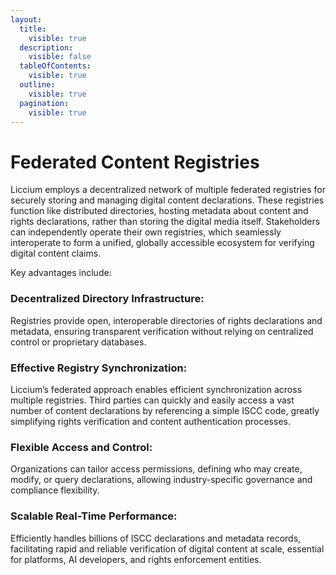 ```yaml
---
layout:
  title:
    visible: true
  description:
    visible: false
  tableOfContents:
    visible: true
  outline:
    visible: true
  pagination:
    visible: true
---
```


# Federated Content Registries

Liccium employs a decentralized network of multiple federated registries for securely storing and managing digital content declarations. These registries function like distributed directories, hosting metadata about content and rights declarations, rather than storing the digital media itself. Stakeholders can independently operate their own registries, which seamlessly interoperate to form a unified, globally accessible ecosystem for verifying digital content claims.

Key advantages include:

### Decentralized Directory Infrastructure:

Registries provide open, interoperable directories of rights declarations and metadata, ensuring transparent verification without relying on centralized control or proprietary databases.

### Effective Registry Synchronization:

Liccium’s federated approach enables efficient synchronization across multiple registries. Third parties can quickly and easily access a vast number of content declarations by referencing a simple ISCC code, greatly simplifying rights verification and content authentication processes.

### Flexible Access and Control:

Organizations can tailor access permissions, defining who may create, modify, or query declarations, allowing industry-specific governance and compliance flexibility.

### Scalable Real-Time Performance:

Efficiently handles billions of ISCC declarations and metadata records, facilitating rapid and reliable verification of digital content at scale, essential for platforms, AI developers, and rights enforcement entities.
